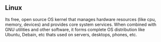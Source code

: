 ## Linux
Its free, open source OS kernel that manages hardware resources (like cpu, memory, devices) and provides core system services. When combined with GNU utilities and other software, it forms complete  OS
distribution like Ubuntu, Debain, etc thats used on servers, desktops, phones, etc.
